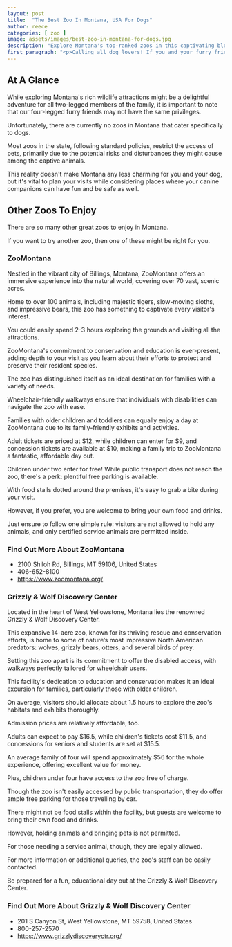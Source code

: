 ```yaml
---
layout: post
title:  "The Best Zoo In Montana, USA For Dogs"
author: reece
categories: [ zoo ]
image: assets/images/best-zoo-in-montana-for-dogs.jpg
description: "Explore Montana's top-ranked zoos in this captivating blog article. Learn about their unique features, the wide array of species sheltered, guest activities, and much more, making your trip to Montana's zoos unforgettable. Discover now."
first_paragraph: "<p>Calling all dog lovers! If you and your furry friend are residents or enthusiastic explorers in the majestic state of Montana, or if you're considering settling down with your canine in this awe-inspiring region, there is more than just awe-inspiring natural beauty waiting for you.</p><p>With its dog-friendly zoos and animal parks, Montana offers a unique wildlife experience both for you and your four-legged buddy.</p><p>In this piece, we'll embark on a journey across the Treasure State, visiting and rating the best zoos which welcome not only human visitors, but also their faithful canine companions.</p><p>Ready for the adventure? Put on your leashes because this bark-worth trail through Montana’s best zoos is about to start.</p>"
---
```


<div class="overview" markdown="1"> 

## At A Glance

While exploring Montana's rich wildlife attractions might be a delightful adventure for all two-legged members of the family, it is important to note that our four-legged furry friends may not have the same privileges. 

Unfortunately, there are currently no zoos in Montana that cater specifically to dogs. 

Most zoos in the state, following standard policies, restrict the access of pets, primarily due to the potential risks and disturbances they might cause among the captive animals. 

This reality doesn't make Montana any less charming for you and your dog, but it's vital to plan your visits while considering places where your canine companions can have fun and be safe as well.

</div>



## Other Zoos To Enjoy

There are so many other great zoos to enjoy in Montana. 

If you want to try another zoo, then one of these might be right for you.

### ZooMontana

Nestled in the vibrant city of Billings, Montana, ZooMontana offers an immersive experience into the natural world, covering over 70 vast, scenic acres. 

Home to over 100 animals, including majestic tigers, slow-moving sloths, and impressive bears, this zoo has something to captivate every visitor's interest. 

You could easily spend 2-3 hours exploring the grounds and visiting all the attractions. 

ZooMontana's commitment to conservation and education is ever-present, adding depth to your visit as you learn about their efforts to protect and preserve their resident species.

The zoo has distinguished itself as an ideal destination for families with a variety of needs. 

Wheelchair-friendly walkways ensure that individuals with disabilities can navigate the zoo with ease. 

Families with older children and toddlers can equally enjoy a day at ZooMontana due to its family-friendly exhibits and activities. 

Adult tickets are priced at $12, while children can enter for $9, and concession tickets are available at $10, making a family trip to ZooMontana a fantastic, affordable day out. 

Children under two enter for free! While public transport does not reach the zoo, there's a perk: plentiful free parking is available. 

With food stalls dotted around the premises, it's easy to grab a bite during your visit. 

However, if you prefer, you are welcome to bring your own food and drinks. 

Just ensure to follow one simple rule: visitors are not allowed to hold any animals, and only certified service animals are permitted inside.

<div class="find-out-more" markdown="1">

### Find Out More About ZooMontana

- 2100 Shiloh Rd, Billings, MT 59106, United States
- 406-652-8100
- https://www.zoomontana.org/


</div>




### Grizzly & Wolf Discovery Center

Located in the heart of West Yellowstone, Montana lies the renowned Grizzly & Wolf Discovery Center. 

This expansive 14-acre zoo, known for its thriving rescue and conservation efforts, is home to some of nature’s most impressive North American predators: wolves, grizzly bears, otters, and several birds of prey. 

Setting this zoo apart is its commitment to offer the disabled access, with walkways perfectly tailored for wheelchair users. 

This facility's dedication to education and conservation makes it an ideal excursion for families, particularly those with older children.

On average, visitors should allocate about 1.5 hours to explore the zoo's habitats and exhibits thoroughly. 

Admission prices are relatively affordable, too. 

Adults can expect to pay $16.5, while children's tickets cost $11.5, and concessions for seniors and students are set at $15.5. 

An average family of four will spend approximately $56 for the whole experience, offering excellent value for money. 

Plus, children under four have access to the zoo free of charge. 

Though the zoo isn't easily accessed by public transportation, they do offer ample free parking for those travelling by car. 

There might not be food stalls within the facility, but guests are welcome to bring their own food and drinks. 

However, holding animals and bringing pets is not permitted. 

For those needing a service animal, though, they are legally allowed. 

For more information or additional queries, the zoo's staff can be easily contacted. 

Be prepared for a fun, educational day out at the Grizzly & Wolf Discovery Center.

<div class="find-out-more" markdown="1">

### Find Out More About Grizzly & Wolf Discovery Center

- 201 S Canyon St, West Yellowstone, MT 59758, United States
- 800-257-2570
- https://www.grizzlydiscoveryctr.org/


</div>



